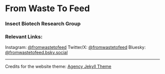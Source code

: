# From Waste To Feed
### Insect Biotech Research Group


### Relevant Links:
Instagram: [@fromwastetofeed](https://instagram.com/fromwastetofeed)
Twitter/X: [@fromwastetofeed](https://x.com/fromwastetofeed)
Bluesky: [@fromwastetofeed.bsky.social](https://bsky.app/profile/fromwastetofeed.bsky.social)



***
Credits for the website theme: [Agency Jekyll Theme](https://github.com/raviriley/agency-jekyll-theme-starter)